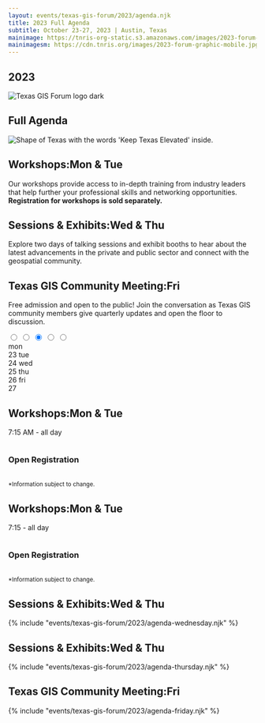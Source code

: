 ```yaml
---
layout: events/texas-gis-forum/2023/agenda.njk
title: 2023 Full Agenda
subtitle: October 23-27, 2023 | Austin, Texas
mainimage: https://tnris-org-static.s3.amazonaws.com/images/2023-forum-graphic.png
mainimagesm: https://cdn.tnris.org/images/2023-forum-graphic-mobile.jpg
---
```

<section class="container-md hero">
  <div class="hero-content opaque-bg">
    <div class="hero-header">
      <div class="col">
        <h1>2023</h1>
        <div class="logo">
          <img src="https://tnris-org-static.s3.amazonaws.com/images/tx-gis-forum-dark.png" alt="Texas GIS Forum logo dark">
        </div>
        <h2>Full Agenda</h2>
      </div>
      <div class="forum-asset">
        <img class="forum-content" src="https://tnris-org-static.s3.amazonaws.com/images/2023-forum-asset-texas.png" alt="Shape of Texas with the words 'Keep Texas Elevated' inside.">
      </div>
    </div>
  </div>
  <div class="hero-content opaque-bg">
    <h2 class="forum-h2 dark-header">Workshops:<span>Mon & Tue</span></h2>
    <p>Our workshops provide access to in-depth training from industry leaders that help further your professional skills and networking opportunities. <strong>Registration for workshops is sold separately.</strong></p>
    <h2 class="forum-h2 green-header">Sessions & Exhibits:<span>Wed & Thu</span></h2>
    <p>Explore two days of talking sessions and exhibit booths to hear about the latest advancements in the private and public sector and connect with the geospatial community.</p>
    <h2 class="forum-h2 red-header">Texas GIS Community Meeting:<span>Fri</span></h2>
    <p>Free admission and open to the public! Join the conversation as Texas GIS community members give quarterly updates and open the floor to discussion.</p>
  </div>
</section>
<section class="intro agenda container-md">
  <div class="agenda-wrapper">
    <input class="tab-select" id="one" name="group" type="radio">
    <input class="tab-select" id="two" name="group" type="radio">
    <input class="tab-select" id="three" name="group" type="radio" checked>
    <input class="tab-select" id="four" name="group" type="radio">
    <input class="tab-select" id="five" name="group" type="radio">
    <div class="tab-wrapper">
      <label class="tab" id="one-tab" for="one">mon<br><span class="nav-date">23</span></label>
      <label class="tab" id="two-tab" for="two">tue<br><span class="nav-date">24</span></label>
      <label class="tab" id="three-tab" for="three">wed<br><span class="nav-date">25</span></label>
      <label class="tab" id="four-tab" for="four">thu<br><span class="nav-date">26</span></label>
      <label class="tab" id="five-tab" for="five">fri<br><span class="nav-date">27</span></label>
    </div>
    <div class="panels">
      <div class="panel" id="one-panel">
        <h2 class="forum-h2 dark-header">Workshops:<span>Mon & Tue</span></h2>
        <div class="container">
          <div class="session-track row">
            <div class="session-time col-lg-3">
              <p>7:15 AM - all day</p>
            </div>
            <div class="session-card column">
              <h3 class="forum-h3">Open Registration</h3>
            </div>
          </div>
          <br>
        </div>
        <div id="insert-day-one-2023"></div>
        <small class="disclaimer">*Information subject to change.</small>
      </div>
      <div class="panel" id="two-panel">
        <h2 class="forum-h2 dark-header">Workshops:<span>Mon & Tue</span></h2>
        <div class="container">
          <div class="session-track row">
            <div class="session-time col-lg-3">
              <p>7:15 - all day</p>
            </div>
            <div class="session-card column">
              <h3 class="forum-h3">Open Registration</h3>
            </div>
          </div>
          <br>
        </div>
        <div id="insert-day-two-2023"></div>
        <small class="disclaimer">*Information subject to change.</small>
      </div>
      <div class="panel" id="three-panel">
        <h2 class="forum-h2 green-header">Sessions & Exhibits:<span>Wed & Thu</span></h2>
        {% include "events/texas-gis-forum/2023/agenda-wednesday.njk" %}
      </div>
      <div class="panel" id="four-panel">
        <h2 class="forum-h2 green-header">Sessions & Exhibits:<span>Wed & Thu</span></h2>
        {% include "events/texas-gis-forum/2023/agenda-thursday.njk" %}
      </div>
      <div class="panel" id="five-panel">
        <h2 class="forum-h2 red-header">Texas GIS Community Meeting:<span>Fri</span></h2>
        {% include "events/texas-gis-forum/2023/agenda-friday.njk" %}
      </div>
    </div>
  </div>
</section>


